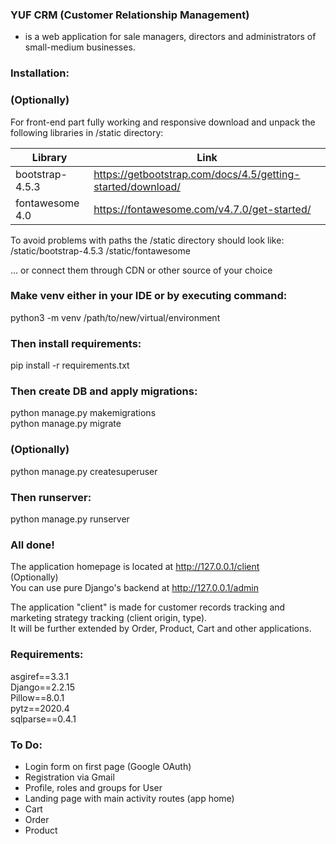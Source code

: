 ### YUF CRM (Customer Relationship Management)   
- is a web application for sale managers, directors and administrators of small-medium businesses.

### Installation:

### (Optionally)
For front-end part fully working and responsive download and unpack the following libraries in /static directory:

Library | Link
------------ | -------------
bootstrap-4.5.3 | https://getbootstrap.com/docs/4.5/getting-started/download/
fontawesome 4.0 | https://fontawesome.com/v4.7.0/get-started/

To avoid problems with paths the /static directory should look like:
/static/bootstrap-4.5.3
/static/fontawesome

... or connect them through CDN or other source of your choice

### Make venv either in your IDE or by executing command:
python3 -m venv /path/to/new/virtual/environment

### Then install requirements:
pip install -r requirements.txt

### Then create DB and apply migrations:
python manage.py makemigrations  
python manage.py migrate

### (Optionally)
python manage.py createsuperuser

### Then runserver:
python manage.py runserver

### All done!
The application homepage is located at http://127.0.0.1/client  
(Optionally)  
You can use pure Django's backend at http://127.0.0.1/admin

The application "client" is made for customer records tracking and marketing strategy tracking (client origin, type).  
It will be further extended by Order, Product, Cart and other applications. 


### Requirements:

asgiref==3.3.1  
Django==2.2.15  
Pillow==8.0.1  
pytz==2020.4  
sqlparse==0.4.1

### To Do:

- Login form on first page (Google OAuth)
- Registration via Gmail
- Profile, roles and groups for User
- Landing page with main activity routes (app home)
- Cart
- Order
- Product

